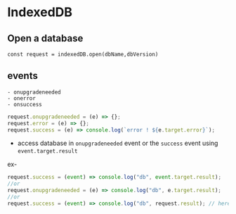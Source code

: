 # IndexedDB

## Open a database

`const request = indexedDB.open(dbName,dbVersion)`

## events

    - onupgradeneeded
    - onerror
    - onsuccess

```js
request.onupgradeneeded = (e) => {};
request.error = (e) => {};
request.success = (e) => console.log(`error ! ${e.target.error}`);
```

- access database in `onupgradeneeded` event or the `success` event using
  `event.target.result`

ex-

```js
request.success = (event) => console.log("db", event.target.result);
//or
request.onupgradeneeded = (e) => console.log("db", e.target.result);
//or
request.success = (event) => console.log("db", request.result); // here event is success , target is request)
```
